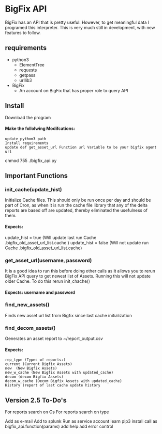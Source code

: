 # BigFix API
BigFix has an API that is pretty useful. However, to get meaningful data I programed this interpreter.  This is very much still in development, with new features to follow.

## requirements
- python3
  - ElementTree
  - requests
  - getpass
  - urllib3
- BigFix
  - An account on BigFix that has proper role to query API
 
## Install
Download the program
#### Make the follolwing Modifcations:
    update python3 path
    Install requirements
    update def get_asset_url Function url Variable to be your bigfix agent url
chmod 755
./bigfix_api.py


## Important Functions

### init_cache(update_hist)
Initialize Cache files.  This should only be run once per day and should be part of Cron, as when it is run the cache file library that any of the delta reports are based off are updated, thereby eliminated the usefulness of them.
#### Expects: 
update_hist = true (Will update last run Cache  .bigfix_old_asset_url_list.cache )
update_hist = false (Will not update run Cache  .bigfix_old_asset_url_list.cache)

### get_asset_url(username, password)
It is a good idea to run this before doing other calls as it allows you to rerun BigFix API query to get newest list of Assets.  Running this will not update older Cache.  To do this rerun init_chache()
#### Expects: username and password 

### find_new_assets()
Finds new asset url list from Bigfix since last cache initialization

### find_decom_assets()
Generates an asset report to ~/report_output.csv

#### Expects:
    rep_type (Types of reports:)
    current (Current Bigfix Assets)
    new  (New Bigfix Assets)
    new_w_cache (New Bigfix Assets with updated_cache)
    decom (decom Bigfix Assets)
    decom_w_cache (Decom Bigfix Assets with updated_cache)
    History (report of last cache update history


## Version 2.5 To-Do's
For reports search on Os
For reports search on type

Add as e-mail
Add to splunk
Run as service account
learn pip3 install
call as bigfix_api.function(params)
add help
add error control

